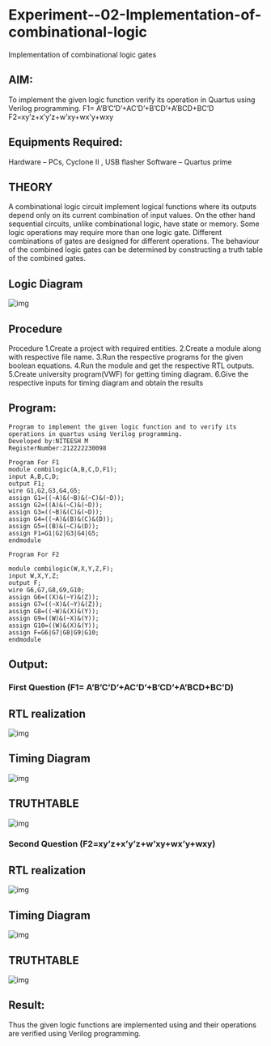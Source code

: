 # Experiment--02-Implementation-of-combinational-logic
Implementation of combinational logic gates
 
## AIM:
To implement the given logic function verify its operation in Quartus using Verilog programming.
 F1= A’B’C’D’+AC’D’+B’CD’+A’BCD+BC’D
F2=xy’z+x’y’z+w’xy+wx’y+wxy
 
## Equipments Required:
Hardware – PCs, Cyclone II , USB flasher
Software – Quartus prime

## THEORY
A combinational logic circuit implement logical functions where its outputs depend only on its current combination of input values. On the other hand sequential circuits, unlike combinational logic, have state or memory.
Some logic operations may require more than one logic gate. Different combinations of gates are designed for different operations. The behaviour of the combined logic gates can be determined by constructing a truth table of the combined gates.
 

## Logic Diagram
![img](de1.png)

## Procedure
Procedure
1.Create a project with required entities.
2.Create a module along with respective file name.
3.Run the respective programs for the given boolean equations.
4.Run the module and get the respective RTL outputs.
5.Create university program(VWF) for getting timing diagram.
6.Give the respective inputs for timing diagram and obtain the results

## Program:
```
Program to implement the given logic function and to verify its operations in quartus using Verilog programming.
Developed by:NITEESH M 
RegisterNumber:212222230098
```
```
Program For F1
module combilogic(A,B,C,D,F1);
input A,B,C,D;
output F1;
wire G1,G2,G3,G4,G5;
assign G1=((~A)&(~B)&(~C)&(~D));
assign G2=((A)&(~C)&(~D));
assign G3=((~B)&(C)&(~D));
assign G4=((~A)&(B)&(C)&(D));
assign G5=((B)&(~C)&(D));
assign F1=G1|G2|G3|G4|G5;
endmodule
```
```
Program For F2

module combilogic(W,X,Y,Z,F);
input W,X,Y,Z;
output F;
wire G6,G7,G8,G9,G10;
assign G6=((X)&(~Y)&(Z));
assign G7=((~X)&(~Y)&(Z));
assign G8=((~W)&(X)&(Y));
assign G9=((W)&(~X)&(Y)); 
assign G10=((W)&(X)&(Y));
assign F=G6|G7|G8|G9|G10;
endmodule  
```

## Output:
### First Question (F1= A’B’C’D’+AC’D’+B’CD’+A’BCD+BC’D)

## RTL realization
![img](de2.png)

## Timing Diagram
![img](de3.png)

## TRUTHTABLE
![img](de4.png)

### Second Question (F2=xy’z+x’y’z+w’xy+wx’y+wxy)

## RTL realization
![img](de5.png)

## Timing Diagram
![img](de6.png)

## TRUTHTABLE
![img](de7.png)

## Result:
Thus the given logic functions are implemented using  and their operations are verified using Verilog programming.

